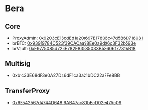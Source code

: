# Bera

## Core

- ProxyAdmin: [0x9203cE1BcdEd1a20f697E1780Bc47d5B6D718031](https://80094.routescan.io/address/0x9203cE1BcdEd1a20f697E1780Bc47d5B6D718031)
- brBTC: [0x93919784C523f39CACaa98Ee0a9d96c3F32b593e](https://80094.routescan.io/token/0x93919784C523f39CACaa98Ee0a9d96c3F32b593e)
- brVault: [0xF9775085d726E782E83585033B58606f7731AB18](https://80094.routescan.io/address/0xF9775085d726E782E83585033B58606f7731AB18)


## Multisig

- 0xb1c33E68dF3e0A27D46dF1ca3a21bDC22aFFe8BB

## TransferProxy

- [0x6E542567d4744D648f6AB47ac80bEcD02e47Ac09](https://berascan.com/address/0x6E542567d4744D648f6AB47ac80bEcD02e47Ac09#code)
